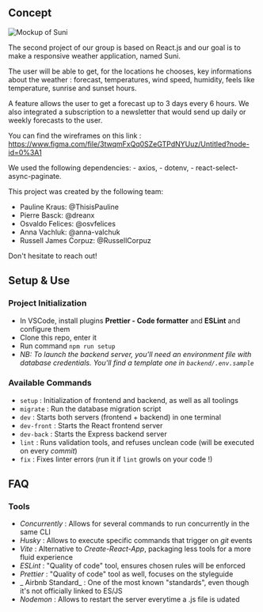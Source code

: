 ## Concept
![Mockup of Suni](https://user-images.githubusercontent.com/104513836/203733858-d0823380-991b-4fe7-aabd-db2ce1dec96e.jpg)

The second project of our group is based on React.js and our goal is to make a responsive weather application, named Suni.

The user will be able to get, for the locations he chooses, key informations about the weather : forecast, temperatures, wind speed, humidity, feels like temperature, sunrise and sunset hours.

A feature allows the user to get a forecast up to 3 days every 6 hours.
We also integrated a subscription to a newsletter that would send up daily or weekly forecasts to the user.

You can find the wireframes on this link : https://www.figma.com/file/3twqmFxQq0SZeGTPdNYUuz/Untitled?node-id=0%3A1

We used the following dependencies:
       - axios,
       - dotenv,
       - react-select-async-paginate. 


This project was created by the following team:
  - Pauline Kraus: @ThisisPauline 
  - Pierre Basck: @dreanx 
  - Osvaldo Felices: @osvfelices 
  - Anna Vachluk: @anna-valchuk 
  - Russell James Corpuz: @RussellCorpuz

Don't hesitate to reach out! 

## Setup & Use

### Project Initialization

- In VSCode, install plugins **Prettier - Code formatter** and **ESLint** and configure them
- Clone this repo, enter it
- Run command `npm run setup`
- _NB: To launch the backend server, you'll need an environment file with database credentials. You'll find a template one in `backend/.env.sample`_

### Available Commands

- `setup` : Initialization of frontend and backend, as well as all toolings
- `migrate` : Run the database migration script
- `dev` : Starts both servers (frontend + backend) in one terminal
- `dev-front` : Starts the React frontend server
- `dev-back` : Starts the Express backend server
- `lint` : Runs validation tools, and refuses unclean code (will be executed on every _commit_)
- `fix` : Fixes linter errors (run it if `lint` growls on your code !)

## FAQ

### Tools

- _Concurrently_ : Allows for several commands to run concurrently in the same CLI
- _Husky_ : Allows to execute specific commands that trigger on _git_ events
- _Vite_ : Alternative to _Create-React-App_, packaging less tools for a more fluid experience
- _ESLint_ : "Quality of code" tool, ensures chosen rules will be enforced
- _Prettier_ : "Quality of code" tool as well, focuses on the styleguide
- _ Airbnb Standard_ : One of the most known "standards", even though it's not officially linked to ES/JS
- _Nodemon_ : Allows to restart the server everytime a .js file is udated
